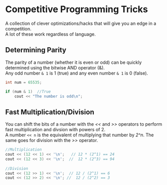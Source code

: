 # Competitive Programming Tricks
A collection of clever optimizations/hacks that will give you an edge in a competition. <br />
A lot of these work regardless of language.

## Determining Parity
The parity of a number (whether it is even or odd) can be quickly determined using the bitwise AND operator (&). <br />
Any odd number `& 1` is 1 (true) and any even number `& 1` is 0 (false). 

```C++
int num = 65535;

if (num & 1)  //True
    cout << "The number is odd\n";
```

## Fast Multiplication/Division
You can shift the bits of a number with the _<<_ and _>>_ operators to perform fast multiplication and divsion with powers of 2. <br />
A number `<< n` is the equivalent of multiplying that number by _2^n_. The same goes for division with the _>>_ operator.

```C++
//Multiplication
cout << (12 << 1) << '\n';   // 12 * (2^1) == 24
cout << (12 << 3) << '\n';  //  12 * (2^3) == 94  
    
//Division
cout << (12 >> 1) << '\n';  // 12 / (2^1) == 6
cout << (12 >> 2) << '\n'; //  12 / (2^2) == 3
```

